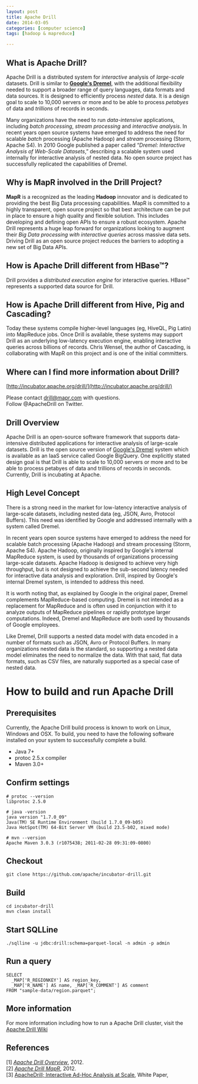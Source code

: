 ```yaml
---
layout: post
title: Apache Drill
date: 2014-03-05 
categories: [computer science]
tags: [hadoop & mapreduce]

---
```


What is Apache Drill?
---

Apache Drill is a distributed system for *interactive* analysis of *large-scale* datasets. Drill is similar to [**Google's Dremel**](http://research.google.com/pubs/pub36632.html), with the additional flexibility needed to support a broader range of query languages, data formats and data sources. It is designed to efficiently process *nested* data. It is a design goal to scale to 10,000 servers or more and to be able to process *petabyes* of data and *trillions* of records in seconds.

Many organizations have the need to run *data-intensive* applications, including *batch processing*, *stream processing* and *interactive analysis*. In recent years open source systems have emerged to address the need for scalable *batch* processing (Apache Hadoop) and *stream* processing (Storm, Apache S4). In 2010 Google published a paper called “*Dremel: Interactive Analysis of Web-Scale Datasets*,” describing a scalable system used internally for interactive analysis of nested data. No open source project has successfully replicated the capabilities of Dremel.

Why is MapR involved in the Drill Project?
---

**MapR** is a recognized as the leading **Hadoop** innovator and is dedicated to providing the best Big Data processing capabilities. MapR is committed to a highly transparent, open source project so that best architecture can be put in place to ensure a high quality and flexible solution. This includes developing and defining open APIs to ensure a robust ecosystem. Apache Drill represents a huge leap forward for organizations looking to augment their *Big Data processing with interactive queries* across massive data sets. Driving Drill as an open source project reduces the barriers to adopting a new set of Big Data APIs.

How is Apache Drill different from HBase™?
---

Drill provides a *distributed execution engine* for interactive queries. HBase™ represents a supported data source for Drill.

 	
How is Apache Drill different from Hive, Pig and Cascading?
---

Today these systems compile higher-level languages (eg, HiveQL, Pig Latin) into MapReduce jobs. Once Drill is available, these systems may support Drill as an underlying low-latency execution engine, enabling interactive queries across billions of records. Chris Wensel, the author of Cascading, is collaborating with MapR on this project and is one of the initial committers.

Where can I find more information about Drill?
---

[http://incubator.apache.org/drill/](http://incubator.apache.org/drill/)  
 
Please contact drill@mapr.com with questions.  
Follow @ApacheDrill on Twitter.

Drill Overview
---

Apache Drill is an open-source software framework that supports data-intensive distributed applications for interactive analysis of large-scale datasets. Drill is the open source version of [Google's Dremel](http://research.google.com/pubs/pub36632.html) system which is available as an IaaS service called Google BigQuery. One explicitly stated design goal is that Drill is able to scale to 10,000 servers or more and to be able to process petabyes of data and trillions of records in seconds. Currently, Drill is incubating at Apache.

High Level Concept
---

There is a strong need in the market for low-latency interactive analysis of large-scale datasets, including nested data (eg, JSON, Avro, Protocol Buffers). This need was identified by Google and addressed internally with a system called Dremel.

In recent years open source systems have emerged to address the need for scalable batch processing (Apache Hadoop) and stream processing (Storm, Apache S4). Apache Hadoop, originally inspired by Google's internal MapReduce system, is used by thousands of organizations processing large-scale datasets. Apache Hadoop is designed to achieve very high throughput, but is not designed to achieve the sub-second latency needed for interactive data analysis and exploration. Drill, inspired by Google's internal Dremel system, is intended to address this need.

It is worth noting that, as explained by Google in the original paper, Dremel complements MapReduce-based computing. Dremel is not intended as a replacement for MapReduce and is often used in conjunction with it to analyze outputs of MapReduce pipelines or rapidly prototype larger computations. Indeed, Dremel and MapReduce are both used by thousands of Google employees.

Like Dremel, Drill supports a nested data model with data encoded in a number of formats such as JSON, Avro or Protocol Buffers. In many organizations nested data is the standard, so supporting a nested data model eliminates the need to normalize the data. With that said, flat data formats, such as CSV files, are naturally supported as a special case of nested data.

# How to build and run Apache Drill

Prerequisites
---

Currently, the Apache Drill build process is known to work on Linux, Windows and OSX.  To build, you need to have the following software installed on your system to successfully complete a build. 
  * Java 7+
  * protoc 2.5.x compiler
  * Maven 3.0+

Confirm settings
---

    # protoc --version
    libprotoc 2.5.0
    
    # java -version
    java version "1.7.0_09"
    Java(TM) SE Runtime Environment (build 1.7.0_09-b05)
    Java HotSpot(TM) 64-Bit Server VM (build 23.5-b02, mixed mode)
    
    # mvn --version
    Apache Maven 3.0.3 (r1075438; 2011-02-28 09:31:09-0800)

Checkout
---

    git clone https://github.com/apache/incubator-drill.git
    
Build
---

    cd incubator-drill
    mvn clean install
    
Start SQLLine
---

    ./sqlline -u jdbc:drill:schema=parquet-local -n admin -p admin

Run a query
---

    SELECT 
      _MAP['R_REGIONKEY'] AS region_key, 
      _MAP['R_NAME'] AS name, _MAP['R_COMMENT'] AS comment
    FROM "sample-data/region.parquet";
    
More information 
---

For more information including how to run a Apache Drill cluster, visit the [Apache Drill Wiki](https://cwiki.apache.org/confluence/display/DRILL/Apache+Drill+Wiki)




References
---
[1] [*Apache Drill Overview*](http://incubator.apache.org/drill/drill_overview.html), 2012.  
[2] [*Apache Drill MapR*](http://www.mapr.com/resources/community-resources/apache-drill), 2012.  
[3] [ApacheDrill; Interactive Ad-Hoc Analysis at Scale](http://www.mapr.com/sites/default/files/apache_drill_interactive_ad-hoc_query_at_scale-hausenblas_nadeau1.pdf), White Paper, 


